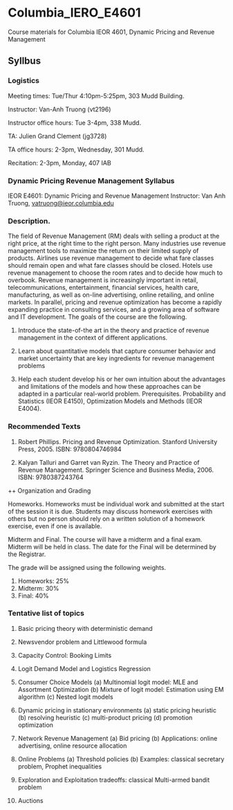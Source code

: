 # Columbia_IERO_E4601
Course materials for Columbia IEOR 4601, Dynamic Pricing and Revenue Management
## Syllbus
### Logistics

Meeting times: Tue/Thur 4:10pm-5:25pm, 303 Mudd Building.

Instructor: Van-Anh Truong (vt2196)

Instructor office hours: Tue 3-4pm, 338 Mudd.

TA: Julien Grand Clement (jg3728)

TA office hours: 2-3pm, Wednesday, 301 Mudd.

Recitation: 2-3pm, Monday, 407 IAB

### Dynamic Pricing Revenue Management Syllabus

IEOR E4601: Dynamic Pricing and Revenue Management
Instructor: Van Anh Truong, vatruong@ieor.columbia.edu

### Description.

The field of Revenue Management (RM) deals with selling a product at
the right price, at the right time to the right person. Many
industries use revenue management tools to maximize the return on
their limited supply of products. Airlines use revenue management to
decide what fare classes should remain open and what fare classes
should be closed. Hotels use revenue management to choose the room
rates and to decide how much to overbook. Revenue management is
increasingly important in retail, telecommunications, entertainment,
financial services, health care, manufacturing, as well as on-line
advertising, online retailing, and online markets. In parallel,
pricing and revenue optimization has become a rapidly expanding
practice in consulting services, and a growing area of software and IT
development. The goals of the course are the following.

1. Introduce the state-of-the art in the theory and practice of
revenue management in the context of different applications.

2. Learn about quantitative models that capture consumer behavior and
market uncertainty that are key ingredients for revenue management
problems

3. Help each student develop his or her own intuition about the
advantages and limitations of the models and how these approaches
can be adapted in a particular real-world problem. Prerequisites.
Probability and Statistics (IEOR E4150), Optimization Models and
Methods (IEOR E4004).

### Recommended Texts

1. Robert Phillips. Pricing and Revenue Optimization. Stanford
University Press, 2005. ISBN: 9780804746984

2. Kalyan Talluri and Garret van Ryzin. The Theory and Practice of
Revenue Management. Springer Science and Business Media, 2006. ISBN:
9780387243764

++ Organization and Grading

Homeworks. Homeworks must be individual work and submitted at the
start of the session it is due. Students may discuss homework
exercises with others but no person should rely on a written solution
of a homework exercise, even if one is available.

Midterm and Final. The course will have a midterm and a final exam.
Midterm will be held in class. The date for the Final will be
determined by the Registrar.

The grade will be assigned using the following weights.

1. Homeworks: 25%
2. Midterm: 30%
3. Final: 40%

### Tentative list of topics

1. Basic pricing theory with deterministic demand

2. Newsvendor problem and Littlewood formula

3. Capacity Control: Booking Limits

4. Logit Demand Model and Logistics Regression

5. Consumer Choice Models
(a) Multinomial logit model: MLE and Assortment Optimization
(b) Mixture of logit model: Estimation using EM algorithm
(c) Nested logit models

6. Dynamic pricing in stationary environments
(a) static pricing heuristic
(b) resolving heuristic
(c) multi-product pricing
(d) promotion optimization

7. Network Revenue Management
(a) Bid pricing
(b) Applications: online advertising, online resource allocation

8. Online Problems
(a) Threshold policies
(b) Examples: classical secretary problem, Prophet inequalities

9. Exploration and Exploitation tradeoffs: classical Multi-armed bandit problem

10. Auctions